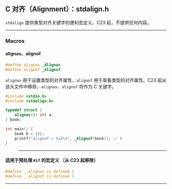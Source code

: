 ## C 对齐（Alignment）：stdalign.h

`stdalign` 提供类型对齐关键字的便利宏定义。C23 起，不提供任何内容。

---
### Macros

#### alignas、alignof  

```c
#define alignas _Alignas
#define alignof _Alignof
```

`alignas` 用于设置类型的对齐属性，`alignof` 用于查看类型的对齐属性。C23 起从该头文件中移除，`alignas`、`alignof` 将作为 C 关键字。

```c
#include <stdio.h>
#include <stdalign.h>

typedef struct {
	alignas(8) int a;
} book;

int main() {
	book b = {0};
	printf("alignof = %zd\n", _Alignof(book)); // 8
}
```

>---

#### 适用于预处理 `#if` 的宏定义 （从 C23 起移除）

```c
#define __alignas_is_defined 1
#define __alignof_is_defined 1
```

---